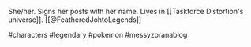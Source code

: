 She/her. Signs her posts with her name. Lives in [[Taskforce Distortion's universe]]. [[@FeatheredJohtoLegends]]

#characters #legendary #pokemon #messyzoranablog 
